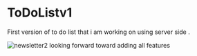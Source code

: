 # ToDoListv1
First version of to do list that i am working on using server side .

![newsletter2](https://user-images.githubusercontent.com/96519578/171937704-254b4d2b-15a9-4eb5-80ce-9d573961a737.png)
  looking forward toward adding all features 
  
